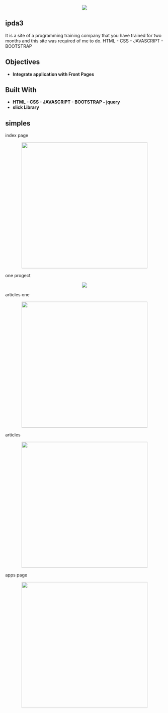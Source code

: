 <p align="center"><img src="https://user-images.githubusercontent.com/57676885/75736647-7d347c00-5d06-11ea-8220-37ab513515b5.png" ></p>


## ipda3
It is a site of a programming training company that you have trained for two months and this site was required of me to do.
 HTML - CSS - JAVASCRIPT - BOOTSTRAP 
## Objectives 

- **Integrate application with Front Pages**
                                                                                        

## Built With
- **HTML  - CSS - JAVASCRIPT - BOOTSTRAP - jquery**
- **slick Library**

## simples
index page
<p align="center"><img src="https://user-images.githubusercontent.com/57676885/75736647-7d347c00-5d06-11ea-8220-37ab513515b5.png" width="400"></p>
one progect
<p align="center"><img src="https://user-images.githubusercontent.com/57676885/75736638-74dc4100-5d06-11ea-8cc2-f470b325ce12.png"></p>
articles one
<p align="center"><img src="https://user-images.githubusercontent.com/57676885/75736642-7ad22200-5d06-11ea-9d1c-1f160df8da2c.png" width="400"></p>
articles
<p align="center"><img src="https://user-images.githubusercontent.com/57676885/75736664-84f42080-5d06-11ea-9e45-cc98e53dc521.png" width="400"></p>
apps page
<p align="center"><img src="https://user-images.githubusercontent.com/57676885/75736670-89203e00-5d06-11ea-9ae3-4a7dd06c7b42.png" width="400"></p>
